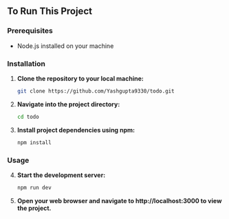 ## To Run This Project

### Prerequisites
- Node.js installed on your machine

### Installation

1. **Clone the repository to your local machine:**
    ```bash
    git clone https://github.com/Yashgupta9330/todo.git
    ```

2. **Navigate into the project directory:**
    ```bash
    cd todo
    ```

3. **Install project dependencies using npm:**
    ```bash
    npm install
    ```

### Usage

4. **Start the development server:**
    ```bash
    npm run dev
    ```

5. **Open your web browser and navigate to http://localhost:3000 to view the project.**

